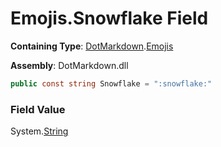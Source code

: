 # Emojis\.Snowflake Field

**Containing Type**: [DotMarkdown](../../README.md)\.[Emojis](../README.md)

**Assembly**: DotMarkdown\.dll

```csharp
public const string Snowflake = ":snowflake:"
```

### Field Value

System\.[String](https://docs.microsoft.com/en-us/dotnet/api/system.string)